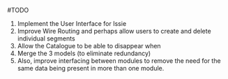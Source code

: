 #TODO

1. Implement the User Interface for Issie
2. Improve Wire Routing and perhaps allow users to create and delete individual segments
3. Allow the Catalogue to be able to disappear when 
4. Merge the 3 models (to eliminate redundancy)
5. Also, improve interfacing between modules to remove the need for the same data being present in more than one module.

